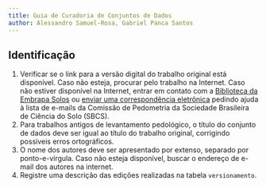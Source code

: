 ```yaml
---
title: Guia de Curadoria de Conjuntos de Dados
author: Alessandro Samuel-Rosa, Gabriel Panca Santos
---
```


## Identificação

1. Verificar se o link para a versão digital do trabalho original está disponível. Caso não esteja, procurar pelo trabalho na Internet. Caso não estiver disponível na Internet, entrar em contato com a [Biblioteca da Embrapa Solos](https://www.embrapa.br/solos/biblioteca/equipe-e-contato) ou [enviar uma correspondência eletrônica](mailto:pedometria@googlegroups.com) pedindo ajuda à lista de e-mails da Comissão de Pedometria da Sociedade Brasileira de Ciência do Solo (SBCS).
1. Para trabalhos antigos de levantamento pedológico, o título do conjunto de dados deve ser igual ao título do trabalho original, corrigindo possíveis erros ortográficos.
1. O nome dos autores deve ser apresentado por extenso, separado por ponto-e-vírgula. Caso não esteja disponível, buscar o endereço de e-mail dos autores na internet.
1. Registre uma descrição das edições realizadas na tabela `versionamento`.
